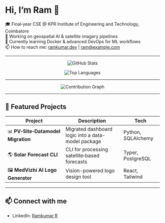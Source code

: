 # Hi, I’m Ram 👋

🎓 Final‑year CSE @ KPR Institute of Engineering and Technology, Coimbatore  
🔭 Working on geospatial AI & satellite imagery pipelines  
🌱 Currently learning Docker & advanced DevOps for ML workflows  
📫 How to reach me: [ramkumar.dev](https://ramkumar.dev) | ram@example.com  

---

<p align="center">
  <img src="https://github-readme-stats.vercel.app/api?username=your-username&show_icons=true&theme=radical" alt="GitHub Stats" />
</p>
<p align="center">
  <img src="https://github-readme-stats.vercel.app/api/top-langs?username=your-username&layout=compact&theme=radical" alt="Top Languages" />
</p>

---

<p align="center">
  <img src="https://activity-graph.herokuapp.com/graph?username=your-username&theme=github" alt="Contribution Graph" />
</p>

---

## 🔨 Featured Projects

| Project                          | Description                                          | Tech                   |
| -------------------------------- | ---------------------------------------------------- | ---------------------- |
| 📊 **PV‑Site‑Datamodel Migration** | Migrated dashboard logic into a data-model package   | Python, SQLAlchemy     |
| 🌎 **Solar Forecast CLI**          | CLI for processing satellite‑based forecasts         | Typer, PostgreSQL      |
| 🖼️ **MedVizhi AI Logo Generator** | Vision-powered logo design tool                      | React, Tailwind        |

---

## 📫 Connect with me

- LinkedIn: [Ramkumar R](https://www.linkedin.com/in/ramkumar-r-0aa700377?lipi=urn%3Ali%3Apage%3Ad_flagship3_profile_view_base_contact_details%3BvL7kOOM5QzSD%2Fu4ZMrP0KQ%3D%3D)  


<!--
**Note to future you:**
1. Swap out **your-username** in all image URLs.  
2. Update project list & descriptions to match your top repos.  
3. Tweak badges’ themes/params at https://github.com/anuraghazra/github-readme-stats  
-->
